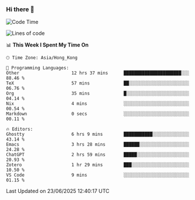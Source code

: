 ### Hi there 👋

<!--
**nicehiro/nicehiro** is a ✨ _special_ ✨ repository because its `README.md` (this file) appears on your GitHub profile.

Here are some ideas to get you started:

- 🔭 I’m currently working on ...
- 🌱 I’m currently learning ...
- 👯 I’m looking to collaborate on ...
- 🤔 I’m looking for help with ...
- 💬 Ask me about ...
- 📫 How to reach me: ...
- 😄 Pronouns: ...
- ⚡ Fun fact: ...
-->

<!--START_SECTION:waka-->
![Code Time](http://img.shields.io/badge/Code%20Time-746%20hrs%2043%20mins-blue)

![Lines of code](https://img.shields.io/badge/From%20Hello%20World%20I%27ve%20Written-1.7%20million%20lines%20of%20code-blue)

📊 **This Week I Spent My Time On** 

```text
🕑︎ Time Zone: Asia/Hong_Kong

💬 Programming Languages: 
Other                    12 hrs 37 mins      ██████████████████████░░░   88.46 % 
TeX                      57 mins             ██░░░░░░░░░░░░░░░░░░░░░░░   06.76 % 
Org                      35 mins             █░░░░░░░░░░░░░░░░░░░░░░░░   04.14 % 
Nix                      4 mins              ░░░░░░░░░░░░░░░░░░░░░░░░░   00.54 % 
Markdown                 0 secs              ░░░░░░░░░░░░░░░░░░░░░░░░░   00.11 % 

🔥 Editors: 
Ghostty                  6 hrs 9 mins        ███████████░░░░░░░░░░░░░░   43.14 % 
Emacs                    3 hrs 28 mins       ██████░░░░░░░░░░░░░░░░░░░   24.28 % 
ChatGPT                  2 hrs 59 mins       █████░░░░░░░░░░░░░░░░░░░░   20.93 % 
Zotero                   1 hr 29 mins        ███░░░░░░░░░░░░░░░░░░░░░░   10.50 % 
VS Code                  9 mins              ░░░░░░░░░░░░░░░░░░░░░░░░░   01.15 % 
```


 Last Updated on 23/06/2025 12:40:17 UTC
<!--END_SECTION:waka-->
